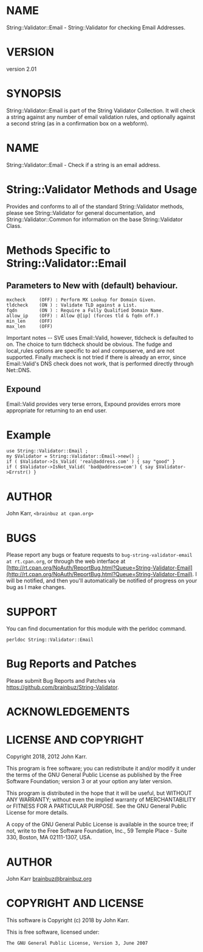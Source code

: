 # NAME

String::Validator::Email - String::Validator for checking Email Addresses.

# VERSION

version 2.01

# SYNOPSIS

String::Validator::Email is part of the String Validator Collection. It will
check a string against any number of email validation rules, and optionally
against a second string (as in a confirmation box on a webform).

# NAME

String::Validator::Email - Check if a string is an email address.

# String::Validator Methods and Usage

Provides and conforms to all of the standard String::Validator methods,
please see String::Validator for general documentation, and
String::Validator::Common for information on the base String::Validator Class.

# Methods Specific to String::Validator::Email

## Parameters to New with (default) behaviour.

    mxcheck     (OFF) : Perform MX Lookup for Domain Given.
    tldcheck    (ON ) : Validate TLD against a List.
    fqdn        (ON ) : Require a Fully Qualified Domain Name.
    allow_ip    (OFF) : Allow @[ip] (forces tld & fqdn off.)
    min_len     (OFF)
    max_len     (OFF)

Important notes -- SVE uses Email::Valid, however, tldcheck is defaulted to on.
The choice to turn tldcheck should be obvious. The fudge and local\_rules
options are specific to aol and compuserve, and are not supported.
Finally mxcheck is not tried if there is already an error, since Email::Valid's
DNS check does not work, that is performed directly through Net::DNS.

## Expound

Email::Valid provides very terse errors, Expound provides errors more appropriate
for returning to an end user.

# Example

    use String::Validator::Email ;
    my $Validator = String::Validator::Email->new() ;
    if ( $Validator->Is_Valid( 'real@address.com' ) { say "good" }
    if ( $Validator->IsNot_Valid( 'bad@address=com') { say $Validator->Errstr() }

# AUTHOR

John Karr, `<brainbuz at cpan.org>`

# BUGS

Please report any bugs or feature requests to `bug-string-validator-email at rt.cpan.org`, or through
the web interface at [http://rt.cpan.org/NoAuth/ReportBug.html?Queue=String-Validator-Email](http://rt.cpan.org/NoAuth/ReportBug.html?Queue=String-Validator-Email).  I will be notified, and then you'll
automatically be notified of progress on your bug as I make changes.

# SUPPORT

You can find documentation for this module with the perldoc command.

    perldoc String::Validator::Email

# Bug Reports and Patches

Please submit Bug Reports and Patches via https://github.com/brainbuz/String-Validator.

# ACKNOWLEDGEMENTS

# LICENSE AND COPYRIGHT

Copyright 2018, 2012 John Karr.

This program is free software; you can redistribute it and/or modify
it under the terms of the GNU General Public License as published by
the Free Software Foundation; version 3 or at your option
any later version.

This program is distributed in the hope that it will be useful,
but WITHOUT ANY WARRANTY; without even the implied warranty of
MERCHANTABILITY or FITNESS FOR A PARTICULAR PURPOSE.  See the
GNU General Public License for more details.

A copy of the GNU General Public License is available in the source tree;
if not, write to the Free Software Foundation, Inc.,
59 Temple Place - Suite 330, Boston, MA 02111-1307, USA.

# AUTHOR

John Karr <brainbuz@brainbuz.org>

# COPYRIGHT AND LICENSE

This software is Copyright (c) 2018 by John Karr.

This is free software, licensed under:

    The GNU General Public License, Version 3, June 2007

